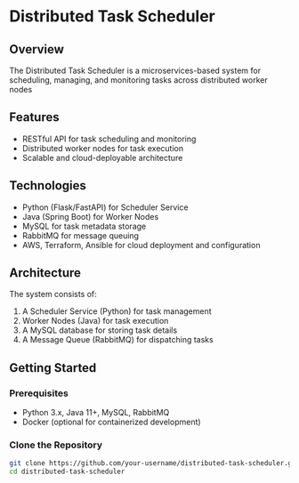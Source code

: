 # Distributed Task Scheduler

## Overview
The Distributed Task Scheduler is a microservices-based system for scheduling, managing, and monitoring tasks across distributed worker nodes

## Features
- RESTful API for task scheduling and monitoring
- Distributed worker nodes for task execution
- Scalable and cloud-deployable architecture

## Technologies
- Python (Flask/FastAPI) for Scheduler Service
- Java (Spring Boot) for Worker Nodes
- MySQL for task metadata storage
- RabbitMQ for message queuing
- AWS, Terraform, Ansible for cloud deployment and configuration

## Architecture
The system consists of:
1. A Scheduler Service (Python) for task management
2. Worker Nodes (Java) for task execution
3. A MySQL database for storing task details
4. A Message Queue (RabbitMQ) for dispatching tasks

## Getting Started
### Prerequisites
- Python 3.x, Java 11+, MySQL, RabbitMQ
- Docker (optional for containerized development)

### Clone the Repository
```bash
git clone https://github.com/your-username/distributed-task-scheduler.git
cd distributed-task-scheduler
